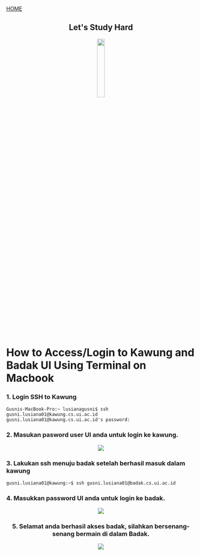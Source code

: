 [HOME](https://Gusni-Lusiana.github.io/os201/)

<center> <h2> Let's Study Hard</h2> </center>
  
<div align="center"> <img src="https://media.giphy.com/media/dNgK7Ws7y176U/giphy.gif" width="20%"> </div>

# How to Access/Login to Kawung and Badak UI Using Terminal on Macbook

### 1. Login SSH to Kawung

```
Gusnis-MacBook-Pro:~ lusianagusni$ ssh gusni.lusiana01@kawung.cs.ui.ac.id
gusni.lusiana01@kawung.cs.ui.ac.id's password: 
```

### 2. Masukan pasword user UI anda untuk login ke kawung.

<div align="center"> <img src="https://i.ibb.co/gM1tXht/Screen-Shot-2020-06-09-at-06-31-30.png" border="0" /> </div>

### 3. Lakukan ssh menuju badak setelah berhasil masuk dalam kawung

```
gusni.lusiana01@kawung:~$ ssh gusni.lusiana01@badak.cs.ui.ac.id
```

### 4. Masukkan password UI anda untuk login ke badak.

<div align="center"> <img src="https://i.ibb.co/RzhTGRF/Screen-Shot-2020-06-09-at-06-32-29.png" border="0" />

### 5. Selamat anda berhasil akses badak, silahkan bersenang-senang bermain di dalam Badak.

<div align="center"> <img src="https://i.ibb.co/5hqbYbn/Screen-Shot-2020-06-09-at-06-32-51.png" border="0" /></a> </div>

